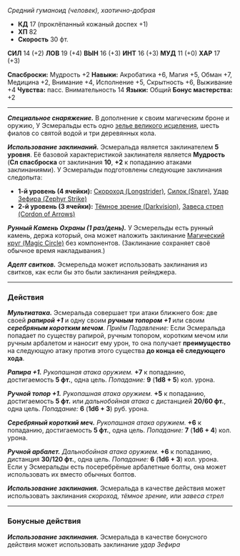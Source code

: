 _Средний гуманоид (человек), хаотично-добрая_

- **КД** 17 (проклёпанный кожаный доспех +1)
- **ХП** 82
- **Cкорость** 30 фт.

**СИЛ** 14 (+2) **ЛОВ** 19 (+4) **ВЫН** 16 (+3) **ИНТ** 16 (+3) **МУД** 11 (+0) **ХАР** 17 (+3)

**Спасброски:** Мудрость +2
**Навыки:** Акробатика +6, Магия +5, Обман +7, Медицина +2, Внимание +4, Исполнение +5, Скрытность +6, Выживание +4
**Чувства:** пасс. Внимательность 14
**Языки:** Общий
**Бонус мастерства:** +2

---
_**Специальное снаряжение.**_ В дополнение к своим магическим броне и оружию, У Эсмеральды есть одно [зелье великого исцеления](https://ttg.club/items/magic/potion_of_greater_healing), шесть фиалов со святой водой и три деревянных кола.

_**Использование заклинаний.**_ Эсмеральда является заклинателем **5 уровня**. Её базовой характеристикой заклинателя является **Мудрость** (**Сл спасброска** от заклинания **10**, **+2** к попаданию атаками заклинаниями). У Эсмеральды подготовлены следующие заклинания следопыта:  
- **1-й уровень (4 ячейки):** [Скороход (Longstrider)](https://ttg.club/spells/longstrider), [Силок (Snare)](https://ttg.club/spells/snare), [Удар Зефира (Zephyr Strike)](https://ttg.club/spells/zephyr_strike)
- **2-й уровень (3 ячейки):** [Тёмное зрение (Darkvision)](https://ttg.club/spells/darkvision), [Завеса стрел (Cordon of Arrows)](https://ttg.club/spells/cordon_of_arrows)

_**Рунный Камень Охраны (1 раз/день).**_ У Эсмерельды есть рунный камень, держа который, она может наложить заклинание [Магический круг (Magic Circle)](https://ttg.club/spells/magic_circle) без компонентов. (Заклинание сохраняет своё обычное время накладывания.)

_**Адепт свитков.**_ Эсмерельда может использовать заклинания из свитков, как если бы это были заклинания рейнджера.

---
### Действия

_**Мультиатака.**_ Эсмеральда совершает три атаки ближнего боя: две своей ***рапирой +1*** и одну своим ***ручным топором +1*** или своим ***серебряным коротким мечом***.
*Приём Подавление:* Если Эсмеральда попадает по существу рапирой, ручным топором, коротким мечом или ручным арбалетом и наносит ему урон, то она получает **преимущество** на следующую атаку против этого существа **до конца её следующего хода**.

_**Рапира +1.** Рукопашная атака оружием._ **+7** к попаданию, достигаемость **5 фт.**, одна цель. _Попадание:_ **9** (**1d8 + 5**) кол. урона.

_**Ручной топор +1.** Рукопашная атака оружием._ **+5** к попаданию, достигаемость **5 фт.** или _дальнобойная атака_ с дистанцией **20/60 фт.**, одна цель. _Попадание:_ **6** (**1d6 + 3**) руб. урона.

_**Серебряный короткий меч.** Рукопашная атака оружием._ **+6** к попаданию, достигаемость **5 фт.**, одна цель. _Попадание:_ **7** (**1d6 + 4**) кол. урона.

_**Ручной арбалет.** Дальнобойная атака оружием._ **+6** к попаданию, дистанция **30/120 фт.**, одна цель. _Попадание:_ **6** (**1d6 + 3**) кол. урона. Если у Эсмеральды есть посеребрёные арбалетные болты, она может использовать их вместо обычных болтов.

_**Использование заклинания.**_ Эсмеральда в качестве действия может использовать заклинания _скороход, тёмное зрение,_ или _завеса стрел_

---
### Бонусные действия

_**Использование заклинания.**_ Эсмеральда в качестве бонусного действия может использовать заклинание _удар Зефира_